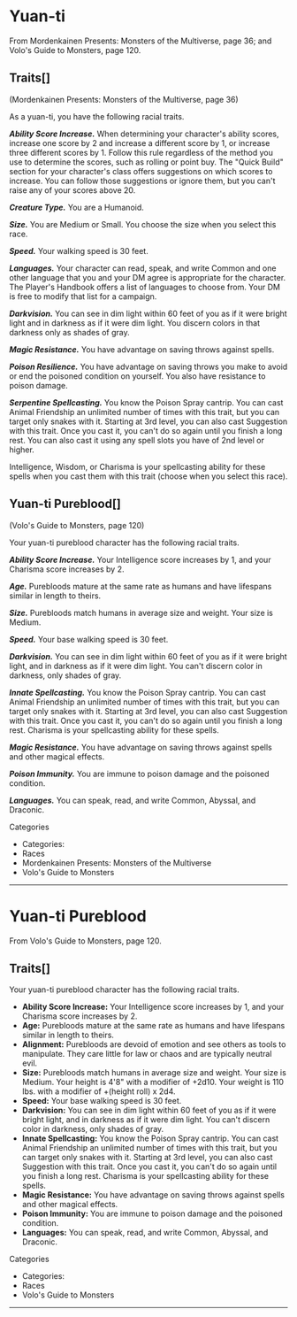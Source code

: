 # Yuan-ti

From Mordenkainen Presents: Monsters of the Multiverse, page 36; and Volo's Guide to Monsters, page 120.

## Traits[]

(Mordenkainen Presents: Monsters of the Multiverse, page 36)

As a yuan-ti, you have the following racial traits.

***Ability Score Increase.*** When determining your character's ability scores, increase one score by 2 and increase a different score by 1, or increase three different scores by 1. Follow this rule regardless of the method you use to determine the scores, such as rolling or point buy. The "Quick Build" section for your character's class offers suggestions on which scores to increase. You can follow those suggestions or ignore them, but you can't raise any of your scores above 20.

***Creature Type.*** You are a Humanoid.

***Size.*** You are Medium or Small. You choose the size when you select this race.

***Speed.*** Your walking speed is 30 feet.

***Languages.*** Your character can read, speak, and write Common and one other language that you and your DM agree is appropriate for the character. The Player's Handbook offers a list of languages to choose from. Your DM is free to modify that list for a campaign.

***Darkvision.*** You can see in dim light within 60 feet of you as if it were bright light and in darkness as if it were dim light. You discern colors in that darkness only as shades of gray.

***Magic Resistance.*** You have advantage on saving throws against spells.

***Poison Resilience.*** You have advantage on saving throws you make to avoid or end the poisoned condition on yourself. You also have resistance to poison damage.

***Serpentine Spellcasting.*** You know the Poison Spray cantrip. You can cast Animal Friendship an unlimited number of times with this trait, but you can target only snakes with it. Starting at 3rd level, you can also cast Suggestion with this trait. Once you cast it, you can't do so again until you finish a long rest. You can also cast it using any spell slots you have of 2nd level or higher.

Intelligence, Wisdom, or Charisma is your spellcasting ability for these spells when you cast them with this trait (choose when you select this race).

## Yuan-ti Pureblood[]

(Volo's Guide to Monsters, page 120)

Your yuan-ti pureblood character has the following racial traits.

***Ability Score Increase.*** Your Intelligence score increases by 1, and your Charisma score increases by 2.

***Age.*** Purebloods mature at the same rate as humans and have lifespans similar in length to theirs.

***Size.*** Purebloods match humans in average size and weight. Your size is Medium.

***Speed.*** Your base walking speed is 30 feet.

***Darkvision.*** You can see in dim light within 60 feet of you as if it were bright light, and in darkness as if it were dim light. You can't discern color in darkness, only shades of gray.

***Innate Spellcasting.*** You know the Poison Spray cantrip. You can cast Animal Friendship an unlimited number of times with this trait, but you can target only snakes with it. Starting at 3rd level, you can also cast Suggestion with this trait. Once you cast it, you can't do so again until you finish a long rest. Charisma is your spellcasting ability for these spells.

***Magic Resistance.*** You have advantage on saving throws against spells and other magical effects.

***Poison Immunity.*** You are immune to poison damage and the poisoned condition.

***Languages.*** You can speak, read, and write Common, Abyssal, and Draconic.

Categories  

* Categories:
* Races
* Mordenkainen Presents: Monsters of the Multiverse
* Volo's Guide to Monsters

---

# Yuan-ti Pureblood

From Volo's Guide to Monsters, page 120.

## Traits[]

Your yuan-ti pureblood character has the following racial traits.

* **Ability Score Increase:** Your Intelligence score increases by 1, and your Charisma score increases by 2.
* **Age:** Purebloods mature at the same rate as humans and have lifespans similar in length to theirs.
* **Alignment:** Purebloods are devoid of emotion and see others as tools to manipulate. They care little for law or chaos and are typically neutral evil.
* **Size:** Purebloods match humans in average size and weight. Your size is Medium. Your height is 4'8" with a modifier of +2d10. Your weight is 110 lbs. with a modifier of +(height roll) x 2d4.
* **Speed:** Your base walking speed is 30 feet.
* **Darkvision:** You can see in dim light within 60 feet of you as if it were bright light, and in darkness as if it were dim light. You can't discern color in darkness, only shades of gray.
* **Innate Spellcasting:** You know the Poison Spray cantrip. You can cast Animal Friendship an unlimited number of times with this trait, but you can target only snakes with it. Starting at 3rd level, you can also cast Suggestion with this trait. Once you cast it, you can't do so again until you finish a long rest. Charisma is your spellcasting ability for these spells.
* **Magic Resistance:** You have advantage on saving throws against spells and other magical effects.
* **Poison Immunity:** You are immune to poison damage and the poisoned condition.
* **Languages:** You can speak, read, and write Common, Abyssal, and Draconic.

Categories  

* Categories:
* Races
* Volo's Guide to Monsters

---

